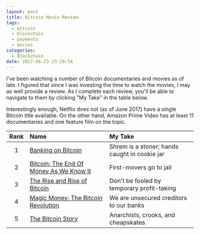 ```yaml
---
layout: post
title: Bitcoin Movie Review
tags:
  - bitcoin
  - blockchain
  - payments
  - movies
categories:
  - Blockchain
date: 2017-06-23 23:29:54
---
```



I've been watching a number of Bitcoin documentaries and movies as of late.  I figured that since I was investing the time to watch the movies, I may as well provide a review.  As I complete each review, you'll be able to navigate to them by clicking "My Take" in the table below.

Interestingly enough, Netflix does not (as of June 2017) have a single Bitcoin title available.  On the other hand, Amazon Prime Video has at least 11 documentaries and one feature film on the topic.

| Rank | Name | My Take
| :---: | :--- | :--- 
| 1 | [Banking on Bitcoin][1] | Shrem is a stoner; hands caught in cookie jar
| 2 | [Bitcoin: The End Of Money As We Know It][2] | First-movers go to jail
| 3 | [The Rise and Rise of Bitcoin][3] | Don't be fooled by temporary profit-taking
| 4 | [Magic Money: The Bitcoin Revolution][4] | We are unsecured creditors to our banks
| 5 | [The Bitcoin Story][5] | Anarchists, crooks, and cheapskates


[1]: https://www.amazon.com/gp/video/detail/B01MTQZOCV
[2]: https://www.amazon.com/gp/video/detail/B013HU3WX6
[3]: https://www.amazon.com/Rise-Bitcoin-Daniel-Mross/dp/B00OGM2ZY2
[4]: https://www.amazon.com/Magic-Money-Tim-Delmastro/dp/B01MU1K517
[5]: https://www.amazon.com/gp/video/detail/B00V0RZZE